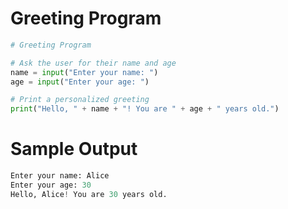 # Greeting Program

```python
# Greeting Program

# Ask the user for their name and age
name = input("Enter your name: ")
age = input("Enter your age: ")

# Print a personalized greeting
print("Hello, " + name + "! You are " + age + " years old.")
```

# Sample Output

```python
Enter your name: Alice
Enter your age: 30
Hello, Alice! You are 30 years old.
```
